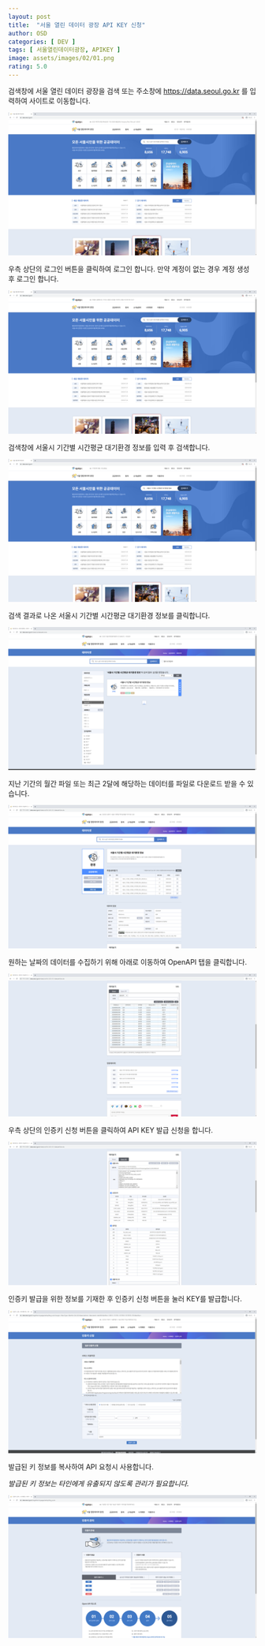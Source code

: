 ```yaml
---
layout: post
title:  "서울 열린 데이터 광장 API KEY 신청"
author: OSD
categories: [ DEV ]
tags: [ 서울열린데이터광장, APIKEY ]
image: assets/images/02/01.png
rating: 5.0
---
```


검색창에 서울 열린 데이터 광장을 검색 또는 주소창에 https://data.seoul.go.kr 를 입력하여 사이트로 이동합니다.

![서울열린데이터광장접속](/assets/images/02/01.PNG)

우측 상단의 로그인 버튼을 클릭하여 로그인 합니다. 만약 계정이 없는 경우 계정 생성 후 로그인 합니다.

![로그인](/assets/images/02/02.PNG)

검색창에 서울시 기간별 시간평균 대기환경 정보를 입력 후 검색합니다.

![APIKEY발급1](/assets/images/02/03.PNG)

검색 결과로 나온 서울시 기간별 시간평균 대기환경 정보를 클릭합니다.

![APIKEY발급2](/assets/images/02/04.PNG)

지난 기간의 월간 파일 또는 최근 2달에 해당하는 데이터를 파일로 다운로드 받을 수 있습니다.

![APIKEY발급3](/assets/images/02/05.PNG)

원하는 날짜의 데이터를 수집하기 위해 아래로 이동하여 OpenAPI 탭을 클릭합니다.

![APIKEY발급4](/assets/images/02/06.PNG)

우측 상단의 인증키 신청 버튼을 클릭하여 API KEY 발급 신청을 합니다.

![APIKEY발급5](/assets/images/02/07.PNG)

인증키 발급을 위한 정보를 기재한 후 인증키 신청 버튼을 눌러 KEY를 발급합니다.

![APIKEY발급6](/assets/images/02/08.PNG)

발급된 키 정보를 복사하여 API 요청시 사용합니다.

*발급된 키 정보는 타인에게 유출되지 않도록 관리가 필요합니다.*

![APIKEY발급7](/assets/images/02/09.PNG)
